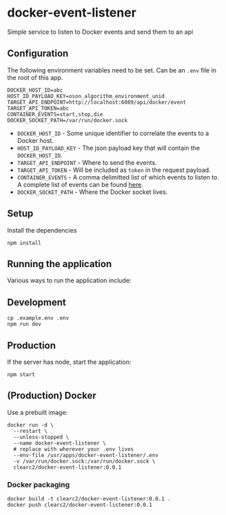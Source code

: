 # docker-event-listener

Simple service to listen to Docker events and send them to an api

## Configuration
The following environment variables need to be set. Can be an `.env` file in the root of this app.

```env
DOCKER_HOST_ID=abc
HOST_ID_PAYLOAD_KEY=oson_algorithm_environment_unid
TARGET_API_ENDPOINT=http://localhost:6089/api/docker/event
TARGET_API_TOKEN=abc
CONTAINER_EVENTS=start,stop,die
DOCKER_SOCKET_PATH=/var/run/docker.sock
```

- `DOCKER_HOST_ID` - Some unique identifier to correlate the events to a Docker host.
- `HOST_ID_PAYLOAD_KEY` - The json payload key that will contain the `DOCKER_HOST_ID`.
- `TARGET_API_ENDPOINT` - Where to send the events.
- `TARGET_API_TOKEN` - Will be included as `token` in the request payload.
- `CONTAINER_EVENTS` - A comma delimitted list of which events to listen to. A complete list of events can be found [here](https://docs.docker.com/reference/cli/docker/system/events/#containers).
- `DOCKER_SOCKET_PATH` - Where the Docker socket lives.

## Setup
Install the dependencies

```shell
npm install
```

## Running the application
Various ways to run the application include:

## Development

```shell
cp .example.env .env
npm run dev
```

## Production
If the server has node, start the application:

```shell
npm start
```

## (Production) Docker
Use a prebuilt image:

```shell
docker run -d \
  --restart \
  --unless-stopped \
  --name docker-event-listener \
  # replace with wherever your .env lives
  --env-file /usr/apps/docker-event-listener/.env
  -v /var/run/docker.sock:/var/run/docker.sock \
  clearc2/docker-event-listener:0.0.1
```

### Docker packaging
```shell
docker build -t clearc2/docker-event-listener:0.0.1 .
docker push clearc2/docker-event-listener:0.0.1
```
